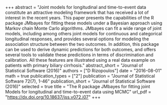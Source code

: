+++
abstract = "Joint models for longitudinal and time-to-event data constitute an attractive modeling framework that has received a lot of interest in the recent years. This paper presents the capabilities of the R package JMbayes for fitting these models under a Bayesian approach using Markov chain Monte Carlo algorithms. JMbayes can fit a wide range of joint models, including among others joint models for continuous and categorical longitudinal responses, and provides several options for modeling the association structure between the two outcomes. In addition, this package can be used to derive dynamic predictions for both outcomes, and offers several tools to validate these predictions in terms of discrimination and calibration. All these features are illustrated using a real data example on patients with primary biliary cirrhosis."
abstract_short = "Journal of Statistical Software (2016)"
authors = ["D Rizopoulos"]
date = "2016-08-01"
math = true
publication_types = ["2"]
publication = "Journal of Statistical Software 72(7), 1-46"
publication_short = "Journal of Statistical Software (2016)"
selected = true
title = "The R package JMbayes for fitting joint Models for longitudinal and time-to-event data using MCMC"
url_pdf = "https://dx.doi.org/10.18637/jss.v072.i07"
+++